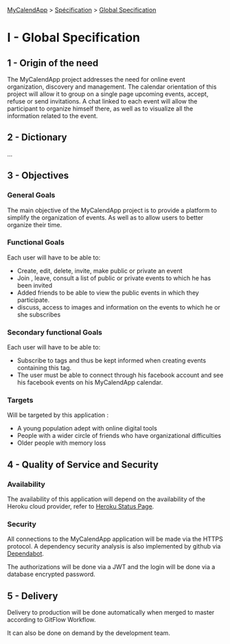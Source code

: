 [MyCalendApp](../README.md) > [Spécification](./specification.md) > [Global Specification](./global.md)

# I - Global Specification

## 1 - Origin of the need

The MyCalendApp project addresses the need for online event organization, discovery and management. The calendar orientation of this project will allow it to group on a single page upcoming events, accept, refuse or send invitations. A chat linked to each event will allow the participant to organize himself there, as well as to visualize all the information related to the event. 

## 2 - Dictionary

...


## 3 - Objectives

### General Goals

The main objective of the MyCalendApp project is to provide a platform to simplify the organization of events. 
As well as to allow users to better organize their time.

### Functional Goals

Each user will have to be able to:
- Create, edit, delete, invite, make public or private an event
- Join , leave, consult a list of public or private events to which he has been invited
- Added friends to be able to view the public events in which they participate.
- discuss, access to images and information on the events to which he or she subscribes

### Secondary functional Goals

Each user will have to be able to:
- Subscribe to tags and thus be kept informed when creating events containing this tag.
- The user must be able to connect through his facebook account and see his facebook events on his MyCalendApp calendar.

### Targets
Will be targeted by this application :
- A young population adept with online digital tools
- People with a wider circle of friends who have organizational difficulties
- Older people with memory loss

## 4 - Quality of Service and Security

### Availability 

The availability of this application will depend on the availability of the Heroku cloud provider, refer to [Heroku Status Page](https://status.heroku.com/).

### Security

All connections to the MyCalendApp application will be made via the HTTPS protocol. A dependency security analysis is also implemented by github via [Dependabot](https://docs.github.com/en/free-pro-team@latest/github/managing-security-vulnerabilities/about-alerts-for-vulnerable-dependencies).

The authorizations will be done via a JWT and the login will be done via a database encrypted password.

## 5 - Delivery

Delivery to production will be done automatically when merged to master according to GitFlow Workflow.

It can also be done on demand by the development team.